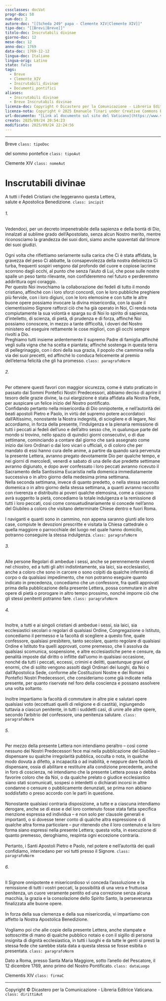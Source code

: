 ```yaml
---
cssclasses: docVat
progr-doc: 58
num-doc: 2
autore-doc: "[[Scheda 249° papa - Clemente XIV|Clemente XIV]]"
tipo-doc: "[[Brevi|Breve]]"
titolo-doc: Inscrutabili divinae
giorno-doc: 12
mese-doc: 12
anno-doc: 1769
data-doc: 1769-12-12
lingua-doc: Italiano
lingua-orig: Latino
stato: false
tags:
  - Breve
  - Clemente_XIV
  - Inscrutabili_divinae
  - Documenti_pontifici
aliases:
  - Inscrutabili divinae
  - Breve Inscrutabili divinae
licenza-doc: Copyright © Dicastero per la Comunicazione - Libreria Editrice Vaticana
licenza-nota: Copyright © 2025 Emanuele Tinari under Creative Commons BY-NC-SA 4.0 https://creativecommons.org/licenses/by-nc-sa/4.0/
url-documento: "[Link al documento sul sito del Vaticano](https://www.vatican.va/content/clemens-xiv/it/documents/breve-inscrutabili-divinae-12-dicembre-1769.html)"
creato: 2025/09/24 20:54:23
modificato: 2025/09/24 22:24:56
---
```



***


Breve `class: tipoDoc`


del sommo pontefice `class: tipoAut`


Clemente XIV `class: nomeAut`


# Inscrutabili divinae


A tutti i Fedeli Cristiani che leggeranno questa Lettera,<br>salute e Apostolica Benedizione. `class: incipit`


###### 1.

Vedendoci, per un decreto impenetrabile della sapienza e della bontà di Dio, innalzati al sublime grado dell’Apostolato, senza alcun Nostro merito, mentre riconosciamo la grandezza dei suoi doni, siamo anche spaventati dal timore dei suoi giudizi.<br><br>Ogni volta che riflettiamo seriamente sulla carica che Ci è stata affidata, la gravezza del peso Ci abbatte, la consapevolezza della nostra debolezza Ci turba, frequenti sospiri vengono dal profondo del cuore e copiose lacrime scorrono dagli occhi, al punto che senza l’aiuto di Lui, che pose sulle nostre spalle un peso tanto rilevante, non confideremmo nel futuro e perderemmo addirittura ogni coraggio.<br>Per questo Noi invochiamo la collaborazione dei fedeli di tutto il mondo cristiano, affinché con i loro sforzi concordi, con le loro pubbliche preghiere più fervide, con i loro digiuni, con le loro elemosine e con tutte le altre buone opere possiamo invocare la divina misericordia, con la quale il clementissimo Signore rafforzi ciò che ha già operato in Noi, Ci renda nota compiutamente la sua volontà e sparga su di Noi lo spirito di sapienza, d’intelletto, di scienza, di pietà, di prudenza e di forza, affinché Noi possiamo conoscere, in mezzo a tante difficoltà, i doveri del Nostro ministero ed eseguire rettamente le cose migliori, con gli occhi sempre rivolti a Dio.<br>Preghiamo tutti insieme ardentemente il supremo Padre di famiglia affinché vegli sulla vigna che ha scelta e piantata; affinché sostenga in questa terra di pellegrinaggio, con i doni della sua grazia, il popolo che cammina nella via dei suoi precetti, ed affinché lo conduca felicemente al premio dell’eterna felicità che gli ha promesso. `class: paragrafoNorm`


###### 2.

Per ottenere questi favori con maggior sicurezza, come è stato praticato in passato dai Sommi Pontefici Nostri Predecessori, abbiamo deciso di aprire il tesoro delle grazie divine, la cui elargizione è stata affidata alla Nostra Fede, per auspicare un felice inizio del Nostro pontificato.<br>Confidando pertanto nella misericordia di Dio onnipotente, e nell’autorità dei beati apostoli Pietro e Paolo, in virtù del supremo potere accordatoci dall’Altissimo, nonostante la Nostra indegnità, di sciogliere e di legare, Noi accordiamo, in forza della presente, l’indulgenza e la plenaria remissione di tutti i peccati ai fedeli dell’uno e dell’altro sesso che, in qualunque parte del mondo si trovino, nello spazio di quindici giorni consecutivi, o di due settimane, cominciando a contare dal giorno che sarà assegnato come inizio dai loro Ordinari o dai loro vicari o ufficiali, o di coloro che per mandato di essi hanno cura delle anime, a partire da quando sarà pervenuta la presente Lettera, avranno pregato devotamente Dio per qualche tempo, e nei giorni di mercoledì, venerdì e sabato di una delle due predette settimane avranno digiunato, e dopo aver confessato i loro peccati avranno ricevuto il Sacramento della Santissima Eucaristia nella domenica immediatamente successiva o in altro giorno della medesima prima settimana.<br>Nella seconda settimana, invece di quanto predetto, o nella stessa seconda domenica o in altro giorno della stessa settimana, a quanti avranno raccolto con riverenza e distribuito ai poveri qualche elemosina, come a ciascuno avrà suggerito la pietà, concediamo la totale indulgenza e la remissione di tutti i loro peccati, così come consuetudinariamente si concede nell’anno del Giubileo a coloro che visitano determinate Chiese dentro e fuori Roma.<br><br>I naviganti e quanti sono in cammino, non appena saranno giunti alle loro case, compiute le devozioni prescritte e visitata la Chiesa cattedrale o quella maggiore o parrocchiale del luogo nel quale hanno domicilio, potranno conseguire la stessa indulgenza. `class: paragrafoNorm`


###### 3.

Alle persone Regolari di ambedue i sessi, anche se perennemente viventi nel chiostro, ed a tutti gli altri indistintamente, sia laici, sia ecclesiastici, anche a coloro che sono in carcere o sono colpiti da qualche infermità di corpo o da qualsiasi impedimento, che non potranno eseguire quanto indicato in precedenza, concediamo che un confessore, fra quelli approvati prima della pubblicazione della presente Lettera, possa commutare in altre opere di pietà o prorogare in altro tempo prossimo, nonché imporre ciò che gli stessi penitenti potranno fare. `class: paragrafoNorm`


###### 4.

Inoltre, a tutti e ai singoli cristiani di ambedue i sessi, sia laici, sia ecclesiastici secolari o regolari di qualsiasi Ordine, Congregazione o Istituto, concediamo il permesso e la facoltà di scegliere a questo fine, quale confessore, qualsiasi presbitero, tanto secolare, quanto regolare di qualsiasi Ordine e Istituto fra quelli approvati, come premesso, che li assolva da qualsiasi scomunica, sospensione, e altre ecclesiastiche pene e censure, da penalità imposte dal diritto o inflitte dall’uomo in qualsiasi occasione, nonché da tutti i peccati, eccessi, crimini e delitti, quantunque gravi ed enormi, che di solito vengono assolti dagli Ordinari dei luoghi, da Noi o dall’Apostolica Sede, conforme alle Costituzioni Nostre e dei Romani Pontefici Nostri Predecessori, che consideriamo come già indicate nella presente, per quanto riservate nel foro della coscienza e possano assolvere una volta soltanto.<br><br>Inoltre impartiamo la facoltà di commutare in altre pie e salutari opere qualsiasi voto (eccettuati quelli di religione e di castità), ingiungendo tuttavia a ciascun penitente, in tutti i suddetti casi, di unire alle altre opere, secondo l’arbitrio del confessore, una penitenza salutare. `class: paragrafoNorm`


###### 5.

Per mezzo della presente Lettera non intendiamo peraltro – così come nessuno dei Nostri Predecessori fece mai nella pubblicazione del Giubileo – dispensare su qualche irregolarità pubblica, occulta o nota, in qualche modo dovuta a difetto, a incapacità o ad inabilità, e neppure dare facoltà di dispensare, ossia di abilitare e restituire alla condizione precedente, anche in foro di coscienza, né intendiamo che la presente Lettera possa o debba favorire coloro che da Noi, o da qualche prelato o giudice ecclesiastico siano stati scomunicati, sospesi o interdetti o dichiarati incorsi in altre condanne o censure o pubblicamente denunziati, se prima non abbiano soddisfatto o preso accordo con le parti in questione.<br><br>Nonostante qualsiasi contraria disposizione, a tutte e a ciascuna intendiamo derogare, anche se di esse e del loro contenuto fosse stata fatta specifica menzione espressa ed individua – e non solo per clausole generali e importanti, o si dovesse tener conto di qualche altra espressione o di qualche altra forma particolare – pur ritenendo che il loro contenuto e la loro forma siano espressi nella presente Lettera; questa volta, in esecuzione di quanto premesso, deroghiamo, respinta ogni eccezione contraria.<br><br>Pertanto, i Santi Apostoli Pietro e Paolo, nel potere e nell’autorità dei quali confidiamo, intercedano per voi tutti presso il Signore. `class: paragrafoNorm`


###### 6.

Il Signore onnipotente e misericordioso vi conceda l’assoluzione e la remissione di tutti i vostri peccati, la possibilità di una vera e fruttuosa penitenza, un cuore veramente pentito ed una correzione senza alcuna macchia, la grazia e la consolazione dello Spirito Santo, la perseveranza finalizzata alle buone opere.<br><br>In forza della sua clemenza e della sua misericordia, vi impartiamo con affetto la Nostra Apostolica Benedizione.<br><br>Vogliamo poi che alle copie della presente Lettera, anche stampate e sottoscritte di mano di qualche pubblico notaio e con il sigillo di persona insignita di dignità ecclesiastica, in tutti i luoghi e da tutte le genti si presti la stessa fede che sarebbe stata data a questa stessa se fosse esibita o presentata. `class: paragrafoNorm`


Dato a Roma, presso Santa Maria Maggiore, sotto l’anello del Pescatore, il 12 dicembre 1769, anno primo del Nostro Pontificato. `class: dataLuogo`


Clementis XIV `class: firmaC`


***


Copyright © Dicastero per la Comunicazione - Libreria Editrice Vaticana. `class: dirittiAut`


